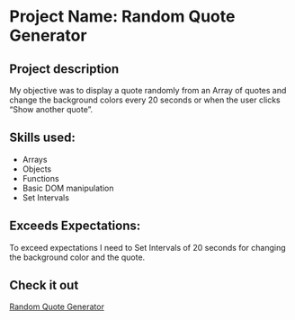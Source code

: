 # Project Name: Random Quote Generator

## Project description 
My objective was to display a quote randomly from an Array of quotes and change the background colors every 20 seconds or when the user clicks “Show another quote”.

## Skills used:
- Arrays
- Objects
- Functions
- Basic DOM manipulation
- Set Intervals

## Exceeds Expectations:
To exceed expectations I need to Set Intervals of 20 seconds for changing the background color and the quote.

## Check it out
[Random Quote Generator](https://araqueheinz.github.io/Project-1_RQG/)

